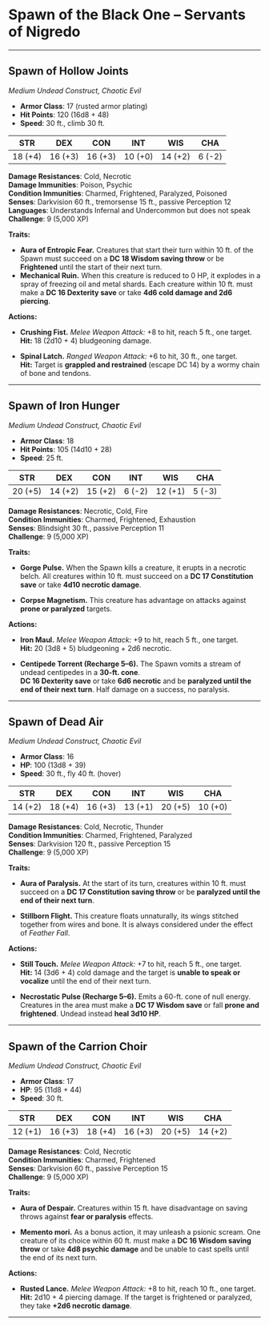 # Spawn of the Black One – Servants of Nigredo

---

## Spawn of Hollow Joints

*Medium Undead Construct, Chaotic Evil*

- **Armor Class**: 17 (rusted armor plating)
- **Hit Points**: 120 (16d8 + 48)
- **Speed**: 30 ft., climb 30 ft.

| STR | DEX | CON | INT | WIS | CHA |
|-----|-----|-----|-----|-----|-----|
| 18 (+4) | 16 (+3) | 16 (+3) | 10 (+0) | 14 (+2) | 6 (-2) |

**Damage Resistances**: Cold, Necrotic  
**Damage Immunities**: Poison, Psychic  
**Condition Immunities**: Charmed, Frightened, Paralyzed, Poisoned  
**Senses**: Darkvision 60 ft., tremorsense 15 ft., passive Perception 12  
**Languages**: Understands Infernal and Undercommon but does not speak  
**Challenge**: 9 (5,000 XP)

**Traits:**

- **Aura of Entropic Fear.** Creatures that start their turn within 10 ft. of the Spawn must succeed on a **DC 18 Wisdom saving throw** or be **Frightened** until the start of their next turn.
- **Mechanical Ruin.** When this creature is reduced to 0 HP, it explodes in a spray of freezing oil and metal shards. Each creature within 10 ft. must make a **DC 16 Dexterity save** or take **4d6 cold damage and 2d6 piercing**.

**Actions:**

- **Crushing Fist.** *Melee Weapon Attack:* +8 to hit, reach 5 ft., one target.  
  **Hit:** 18 (2d10 + 4) bludgeoning damage.

- **Spinal Latch.** *Ranged Weapon Attack:* +6 to hit, 30 ft., one target.  
  **Hit:** Target is **grappled and restrained** (escape DC 14) by a wormy chain of bone and tendons.

---

## Spawn of Iron Hunger

*Medium Undead Construct, Chaotic Evil*

- **Armor Class**: 18  
- **Hit Points**: 105 (14d10 + 28)
- **Speed**: 25 ft.

| STR | DEX | CON | INT | WIS | CHA |
|-----|-----|-----|-----|-----|-----|
| 20 (+5) | 14 (+2) | 15 (+2) | 6 (-2) | 12 (+1) | 5 (-3) |

**Damage Resistances**: Necrotic, Cold, Fire  
**Condition Immunities**: Charmed, Frightened, Exhaustion  
**Senses**: Blindsight 30 ft., passive Perception 11  
**Challenge**: 9 (5,000 XP)

**Traits:**

- **Gorge Pulse.** When the Spawn kills a creature, it erupts in a necrotic belch. All creatures within 10 ft. must succeed on a **DC 17 Constitution save** or take **4d10 necrotic damage**.

- **Corpse Magnetism.** This creature has advantage on attacks against **prone or paralyzed** targets.

**Actions:**

- **Iron Maul.** *Melee Weapon Attack:* +9 to hit, reach 5 ft., one target.  
  **Hit:** 20 (3d8 + 5) bludgeoning + 2d6 necrotic.

- **Centipede Torrent (Recharge 5–6).** The Spawn vomits a stream of undead centipedes in a **30-ft. cone**.  
  **DC 16 Dexterity save** or take **6d6 necrotic** and be **paralyzed until the end of their next turn**. Half damage on a success, no paralysis.

---

## Spawn of Dead Air

*Medium Undead Construct, Chaotic Evil*

- **Armor Class**: 16  
- **HP**: 100 (13d8 + 39)  
- **Speed**: 30 ft., fly 40 ft. (hover)

| STR | DEX | CON | INT | WIS | CHA |
|-----|-----|-----|-----|-----|-----|
| 14 (+2) | 18 (+4) | 16 (+3) | 13 (+1) | 20 (+5) | 10 (+0) |

**Damage Resistances**: Cold, Necrotic, Thunder  
**Condition Immunities**: Charmed, Frightened, Paralyzed  
**Senses**: Darkvision 120 ft., passive Perception 15  
**Challenge**: 9 (5,000 XP)

**Traits:**

- **Aura of Paralysis.** At the start of its turn, creatures within 10 ft. must succeed on a **DC 17 Constitution saving throw** or be **paralyzed until the end of their next turn**.

- **Stillborn Flight.** This creature floats unnaturally, its wings stitched together from wires and bone. It is always considered under the effect of *Feather Fall*.

**Actions:**

- **Still Touch.** *Melee Weapon Attack:* +7 to hit, reach 5 ft., one target.  
  **Hit:** 14 (3d6 + 4) cold damage and the target is **unable to speak or vocalize** until the end of their next turn.

- **Necrostatic Pulse (Recharge 5–6).** Emits a 60-ft. cone of null energy. Creatures in the area must make a **DC 17 Wisdom save** or fall **prone and frightened**. Undead instead **heal 3d10 HP**.

---

## Spawn of the Carrion Choir

*Medium Undead Construct, Chaotic Evil*

- **Armor Class**: 17  
- **HP**: 95 (11d8 + 44)  
- **Speed**: 30 ft.

| STR | DEX | CON | INT | WIS | CHA |
|-----|-----|-----|-----|-----|-----|
| 12 (+1) | 16 (+3) | 18 (+4) | 16 (+3) | 20 (+5) | 14 (+2) |

**Damage Resistances**: Cold, Necrotic  
**Condition Immunities**: Charmed, Frightened  
**Senses**: Darkvision 60 ft., passive Perception 15  
**Challenge**: 9 (5,000 XP)

**Traits:**

- **Aura of Despair.** Creatures within 15 ft. have disadvantage on saving throws against **fear or paralysis** effects.

- **Memento mori.** As a bonus action, it may unleash a psionic scream. One creature of its choice within 60 ft. must make a **DC 16 Wisdom saving throw** or take **4d8 psychic damage** and be unable to cast spells until the end of its next turn.

**Actions:**

- **Rusted Lance.** *Melee Weapon Attack:* +8 to hit, reach 10 ft., one target.  
  **Hit:** 2d10 + 4 piercing damage. If the target is frightened or paralyzed, they take **+2d6 necrotic damage**.

---
